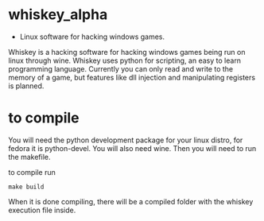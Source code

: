 # whiskey_alpha
- Linux software for hacking windows games.


Whiskey is a hacking software for hacking windows games being run on linux through wine. Whiskey uses python for scripting, an easy to learn programming language.
Currently you can only read and write to the memory of a game, but features like dll injection and manipulating registers is planned.

# to compile


You will need the python development package for your linux distro, for fedora it is python-devel. You will also need wine. Then you will need to run the makefile. 

to compile run 

```make build```

When it is done compiling, there will be a compiled folder with the whiskey execution file inside.
